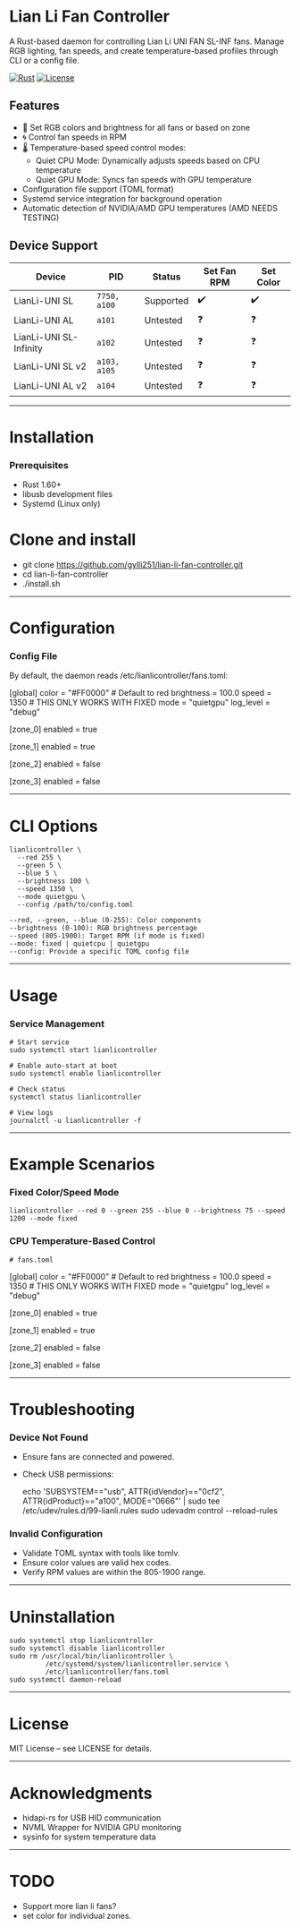 # Lian Li Fan Controller

A Rust-based daemon for controlling Lian Li UNI FAN SL-INF fans. Manage RGB lighting, fan speeds, and create temperature-based profiles through CLI or a config file.

[![Rust](https://img.shields.io/badge/Rust-1.60%2B-blue?logo=rust)](https://www.rust-lang.org/)
[![License](https://img.shields.io/badge/License-MIT-green.svg)](LICENSE)

## Features

- 🎨 Set RGB colors and brightness for all fans or based on zone
- 🌀 Control fan speeds in RPM
- 🌡️ Temperature-based speed control modes:
  - Quiet CPU Mode: Dynamically adjusts speeds based on CPU temperature
  - Quiet GPU Mode: Syncs fan speeds with GPU temperature
- Configuration file support (TOML format)
- Systemd service integration for background operation
- Automatic detection of NVIDIA/AMD GPU temperatures (AMD NEEDS TESTING)

## Device Support

| Device                 | PID          | Status    | Set Fan RPM | Set Color    |
|------------------------|--------------|-----------|-------------|--------------|
| LianLi-UNI SL          | `7750, a100` | Supported | ✔️          | ✔️           | 
| LianLi-UNI AL          | `a101`       | Untested  | ❓          | ❓           | 
| LianLi-UNI SL-Infinity | `a102`       | Untested  | ❓          | ❓           | 
| LianLi-UNI SL v2       | `a103, a105` | Untested  | ❓          | ❓           | 
| LianLi-UNI AL v2       | `a104`       | Untested  | ❓          | ❓           | 

--------------------------------------------------

# Installation

### Prerequisites

- Rust 1.60+
- libusb development files
- Systemd (Linux only)

# Clone and install
- git clone https://github.com/gylli251/lian-li-fan-controller.git
- cd lian-li-fan-controller
- ./install.sh

--------------------------------------------------

# Configuration

### Config File

By default, the daemon reads /etc/lianlicontroller/fans.toml:

   [global]
   color = "#FF0000"  # Default to red
   brightness = 100.0
   speed = 1350 # THIS ONLY WORKS WITH FIXED
   mode = "quietgpu"
   log_level = "debug"

   [zone_0]
   enabled = true

   [zone_1]
   enabled = true

   [zone_2]
   enabled = false

   [zone_3]
   enabled = false


--------------------------------------------------

# CLI Options

    lianlicontroller \
      --red 255 \
      --green 5 \
      --blue 5 \
      --brightness 100 \
      --speed 1350 \
      --mode quietgpu \
      --config /path/to/config.toml

    --red, --green, --blue (0-255): Color components
    --brightness (0-100): RGB brightness percentage
    --speed (805-1900): Target RPM (if mode is fixed)
    --mode: fixed | quietcpu | quietgpu
    --config: Provide a specific TOML config file

--------------------------------------------------

# Usage

### Service Management

    # Start service
    sudo systemctl start lianlicontroller

    # Enable auto-start at boot
    sudo systemctl enable lianlicontroller

    # Check status
    systemctl status lianlicontroller

    # View logs
    journalctl -u lianlicontroller -f

--------------------------------------------------

# Example Scenarios

### Fixed Color/Speed Mode

    lianlicontroller --red 0 --green 255 --blue 0 --brightness 75 --speed 1200 --mode fixed

### CPU Temperature-Based Control

    # fans.toml
   [global]
   color = "#FF0000"  # Default to red
   brightness = 100.0
   speed = 1350 # THIS ONLY WORKS WITH FIXED
   mode = "quietgpu"
   log_level = "debug"

   [zone_0]
   enabled = true

   [zone_1]
   enabled = true

   [zone_2]
   enabled = false

   [zone_3]
   enabled = false

--------------------------------------------------

# Troubleshooting

### Device Not Found

- Ensure fans are connected and powered.
- Check USB permissions:

    echo 'SUBSYSTEM=="usb", ATTR{idVendor}=="0cf2", ATTR{idProduct}=="a100", MODE="0666"' | sudo tee /etc/udev/rules.d/99-lianli.rules
    sudo udevadm control --reload-rules

### Invalid Configuration

- Validate TOML syntax with tools like tomlv.
- Ensure color values are valid hex codes.
- Verify RPM values are within the 805-1900 range.

--------------------------------------------------

# Uninstallation

    sudo systemctl stop lianlicontroller
    sudo systemctl disable lianlicontroller
    sudo rm /usr/local/bin/lianlicontroller \
             /etc/systemd/system/lianlicontroller.service \
             /etc/lianlicontroller/fans.toml
    sudo systemctl daemon-reload

--------------------------------------------------

# License

MIT License – see LICENSE for details.

--------------------------------------------------

# Acknowledgments

- hidapi-rs for USB HID communication
- NVML Wrapper for NVIDIA GPU monitoring
- sysinfo for system temperature data

--------------------------------------------------

# TODO

- Support more lian li fans?
- set color for individual zones.

